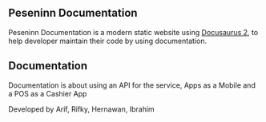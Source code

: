 ## Peseninn Documentation

Peseninn Documentation is a modern static website using [Docusaurus 2](https://v2.docusaurus.io/), to help developer maintain their code by using documentation.

## Documentation

Documentation is about using an API for the service, Apps as a Mobile and a POS as a Cashier App

Developed by Arif, Rifky, Hernawan, Ibrahim
